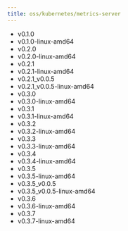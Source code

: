 ```yaml
---
title: oss/kubernetes/metrics-server
---
```

- v0.1.0
- v0.1.0-linux-amd64
- v0.2.0
- v0.2.0-linux-amd64
- v0.2.1
- v0.2.1-linux-amd64
- v0.2.1_v0.0.5
- v0.2.1_v0.0.5-linux-amd64
- v0.3.0
- v0.3.0-linux-amd64
- v0.3.1
- v0.3.1-linux-amd64
- v0.3.2
- v0.3.2-linux-amd64
- v0.3.3
- v0.3.3-linux-amd64
- v0.3.4
- v0.3.4-linux-amd64
- v0.3.5
- v0.3.5-linux-amd64
- v0.3.5_v0.0.5
- v0.3.5_v0.0.5-linux-amd64
- v0.3.6
- v0.3.6-linux-amd64
- v0.3.7
- v0.3.7-linux-amd64
